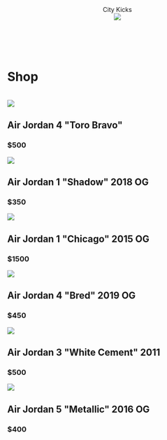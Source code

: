 <!DOCType html>

<html>
    <link rel="stylesheet" type="text/css" href="City Kicks.css">
    <link href="https://fonts.googleapis.com/css2?family=Indie+Flower&family=Monoton&display=swap" rel="stylesheet">
    <link href="https://fonts.googleapis.com/css2?family=Kdam+Thmor+Pro&display=swap" rel="stylesheet">

<head>
    <title>City Kicks</title>
    <header>City Kicks
        <div class="cart">
            <img src="https://www.freeiconspng.com/thumbs/cart-icon/basket-cart-icon-27.png">
        </div>
    </header>     
</head><br>

<h1>Shop</h1><br>
<section class="inventory">
    <div class="shoe">
        <div class="shoe-img">
            <img src="https://cdn.flightclub.com/1000/TEMPLATE/011779/1.jpg">
        </div>
        <div class="shoe-info">
            <h2>Air Jordan 4 "Toro Bravo"</h3>
            <h3>$500</h4>
        </div>
    </div>
    <div class="shoe">
        <div class="shoe-img">
            <img src="https://cdn.flightclub.com/1000/TEMPLATE/803598/1.jpg">
        </div>
        <div class="shoe-info">
            <h2>Air Jordan 1 "Shadow" 2018 OG</h3>
            <h3>$350</h4>
        </div>
    </div>
    <div class="shoe">
        <div class="shoe-img">
            <img src="https://cdn.flightclub.com/1000/TEMPLATE/012234/1.jpg">
        </div>
        <div class="shoe-info">
            <h2>Air Jordan 1 "Chicago" 2015 OG</h3>
            <h3>$1500</h4>
        </div>
    </div>
    <div class="shoe">
        <div class="shoe-img">
            <img src="https://cdn.flightclub.com/750/TEMPLATE/139813/1.jpg">
        </div>
        <div class="shoe-info">
            <h2>Air Jordan 4 "Bred" 2019 OG</h3>
            <h3>$450</h4>
        </div>
    </div>
    <div class="shoe">
        <div class="shoe-img">
            <img src="https://cdn.flightclub.com/1000/TEMPLATE/011304/1.jpg">
        </div>
        <div class="shoe-info">
            <h2>Air Jordan 3 "White Cement" 2011</h3>
            <h3>$500</h4>
        </div>
    </div>
    <div class="shoe">
        <div class="shoe-img">
            <img src="https://cdn.flightclub.com/750/TEMPLATE/012471/1.jpg">
        </div>
        <div class="shoe-info">
            <h2>Air Jordan 5 "Metallic" 2016 OG</h3>
            <h3>$400</h4>
        </div>
    </div>
</section>
</html>
